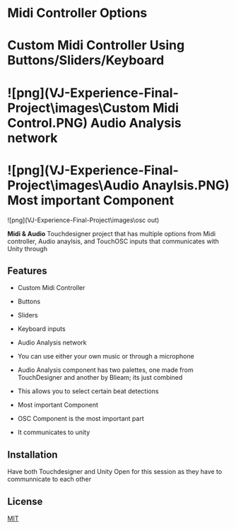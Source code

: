 Midi Controller Options
====

Custom Midi Controller Using Buttons/Sliders/Keyboard
====
![png](VJ-Experience-Final-Project\images\Custom Midi Control.PNG)
Audio Analysis network
====
![png](VJ-Experience-Final-Project\images\Audio Anaylsis.PNG)
Most important Component
====
![png](VJ-Experience-Final-Project\images\osc out)

**Midi & Audio** Touchdesigner project that has multiple options from Midi controller, Audio anaylsis, and TouchOSC inputs that communicates with Unity through 

Features
--------

- Custom Midi Controller
 - Buttons
 - Sliders
 - Keyboard inputs

- Audio Analysis network
 - You can use either your own music or through a microphone
 - Audio Analysis component has two palettes, one made from TouchDesigner and another by Blieam; its just combined
 - This allows you to select certain beat detections

- Most important Component
 - OSC Component is the most important part
 - It communicates to unity

Installation
------------

Have both Touchdesigner and Unity Open for this session as they have to communnicate to each other

[Releases]: https://github.com/keijiro/Klak/releases

License
-------

[MIT](LICENSE.md)
